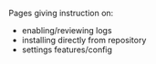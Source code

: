 Pages giving instruction on:

* enabling/reviewing logs
* installing directly from repository
* settings features/config
